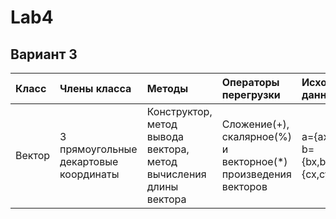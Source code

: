 # Lab4
## Вариант 3
| Класс | Члены класса | Методы | Операторы перегрузки | Исходные данные |Результаты|
|:---------|:---------|:---------|:---------|:---------|:---------:|
| Вектор | 3 прямоугольные декартовые координаты |Конструктор, метод вывода вектора, метод вычисления длины вектора | Сложение(+), скалярное(%) и векторное(*) произведения векторов |a={ax,ay,az},<br> b={bx,by,bz},c={cx,cy,cz} |r=(a+b)%c,<br>t=(a+c)*c,<br>Найти длины исходных и результирующего векторов|

